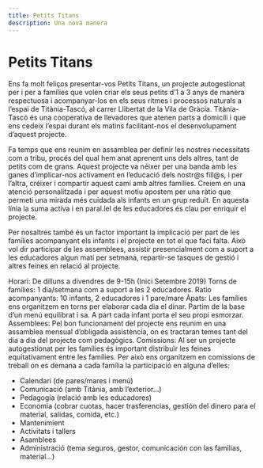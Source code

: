 ```yaml
---
title: Petits Titans
description: Una nova manera
---
```


# Petits Titans
Ens fa molt feliços presentar-vos Petits Titans, un projecte autogestionat per i per a famílies que volen criar els seus petits d’1 a 3 anys de manera respectuosa i acompanyar-los en els seus ritmes i processos naturals a l’espai de Titània-Tascó, al carrer Llibertat de la Vila de Gràcia. Titània-Tascó és una cooperativa de llevadores que atenen parts a domicili i que ens cedeix l’espai durant els matins facilitant-nos el desenvolupament d’aquest projecte.

Fa temps que ens reunim en assamblea per definir les nostres necessitats com a tribu, procés del qual hem anat aprenent uns dels altres, tant de petits com de grans. Aquest projecte va néixer per una banda amb les ganes d’implicar-nos activament en l’educació dels nostr@s fill@s, i per l’altra, créixer i compartir aquest camí amb altres famílies. Creiem en una atenció personalitzada i per aquest motiu apostem per una ràtio que permeti una mirada més cuidada als infants en un grup reduït. En aquesta línia la suma activa i en paral.lel de les educadores és clau per enriquir el projecte.

Per nosaltres també és un factor important la implicació per part de les famílies acompanyant els infants i el projecte en tot el que faci falta. Això vol dir participar de les assemblees, assistir presencialment com a suport a les educadores algun matí per setmana, repartir-se tasques de gestió i altres feines en relació al projecte.

Horari: De dilluns a divendres de 9-15h (Inici Setembre 2019)
Torns de famílies: 1 dia/setmana com a suport a les 2 educadores.
Ratio acompanyants: 10 infants, 2 educadores i 1 pare/mare
Àpats: Les famílies ens organitzem en torns per elaborar cada dia el dinar. Partim de la base d’un menú equilibrat i sa. A part cada infant porta el seu propi esmorzar.
Assemblees: Pel bon funcionament del projecte ens reunim en una assamblea mensual d’obligada assistència, on es tractaran temes tant del dia a dia del projecte com pedagògics.
Comissions: Al ser un projecte autogestionat per les famílies és important distribuïr les feines equitativament entre les famílies. Per això ens organitzem en comissions de treball on es demana a cada família la participació en alguna d’elles:

* Calendari (de pares/mares i menú)
* Comunicació (amb Titània, amb l’exterior…)
*	Pedagogía (relació amb les educadores)
*	Economia (cobrar cuotas, hacer trasferencias, gestión del dinero para el material, salidas, comida, etc.)
*	Mantenimient
*	Activitats i tallers
*	Asamblees
*	Administració (tema seguros, gestor, comunicación con las familias, material…)
